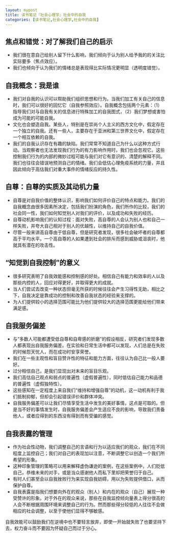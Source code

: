 ```yaml
---
layout: mypost
title: 读书笔记『社会心理学』社会中的自我
categories: [读书笔记,社会心理学,社会中的自我]
---
```


## 焦点和错觉：对了解我们自己的启示

+ 我们很在意自己给别人留下什么影响，我们倾向于认为别人给予我的的关注比实际要多（焦点效应）。
+ 我们也倾向于认为我们的情绪总是表现得比实际情况更明显（透明度错觉）。

## 自我概念：我是谁

+ 我们对自我的认识可以帮助我们组织思想和行为。当我们加工有关自己的信息时，我们可以很好的回忆它（自我参照效应）。自我概念包括两个元素：（1）指导我们对与自我有关的信息进行特殊加工的自我图式，（2）我们梦想或害怕成为可能的可能自我。
+ 文化也会塑造自我。某些人，特别是在崇尚个人主义的西方文化中，假定存在一个独立的自我。还有一些人，主要存在于亚洲和第三世界文化中，假定存在一个相互依赖的自我。
+ 我们的自我认识存在有趣的缺陷。我们常常不知道自己为什么以这种方式行动。当观察者也无法发现我们行为的有力影响作用时，我们也会忽视它。这些控制我们行为的内部的微妙过程可能与我们对它有意识的、清楚的解释不同。我们也往往会错误地预测自己的情绪。我们会低估心理免疫系统的力量，并且因此倾向于高估我们对重大事件的情绪反应的持久性。

## 自尊：自尊的实质及其动机力量

+ 自尊是对自我价值的整体认识，影响我们如何评价自己的特点和能力。我们的自我概念由很多因素所决定，包括我们扮演的角色，我们所作的比较，我们的社会同一性，我们如何知觉别人对我们的评价，以及成功和失败的经历。
+ 自尊动机影响我们的认知过程：面对失败，高自尊的人会认为别人也和自己一样失败，并夸大自己相对于别人的优越性，以维持自己的自我价值。
+ 尽管一般来讲高自尊由于低自尊，但是研究者发现，很多社会破坏者的自尊都高于平均水平。一个高自尊的人如果遭到社会的排斥而感到威胁或沮丧时，他就具有潜在的攻击性。

## “知觉到自我控制”的意义

+ 很多研究表明了自我效能感和控制感的好处。相信自己有能力和效率的人以及那些内控的人，回应对得更好，并取得更大的成就。
+ 当人们尝试去改变一种状态但毫无所获的时候往往会产生习得性无助，相比之下，自我决定是靠成功的控制和改善自我状态的经验来支撑的。
+ 为人们提供较小的选择范围可能比为他们提供较大的选择范围更能给他们带来满足感。

## 自我服务偏差

+ 与“多数人可能都遭受低自尊和自卑感的折磨”的假设相反，研究者们发现多数人都表现出自我服务偏差。在实验和日常生活中都可以发现，人们总是在失败的时候怨天忧人，而在成功时安享荣誉。
+ 我们在一些主观性和盲目赞许性的特征和能力方面，往往认为自己比一般人要好。
+ 过分相信自己，是我们显现出对未来的盲目乐观。
+ 我们高估自己观点和弱点的普遍性（虚假普遍性），同时低估自己能力和品德的普遍性（虚假独特性）。
+ 这些感知在一定程度上来自我们“维持和增强自尊”的动机，这一动机有利于我们抵制抑郁，但却会引起错误评价和群体冲突。
+ 自我服务偏差可以让我们尽情享受生活中发生的美好事情，这点是可取的。但是当不好的事情发生时，自我服务偏差会产生适应不良的影响，导致我们责备他人，或者应得到的东西没有得到而有受骗的感觉。

## 自我表露的管理

+ 作为社会性动物，我们调整自己的言语和行为以适应我们的观众，我们在不同程度上监控自己；我们对自己的表现加以注意，不断调整它以创造一个我们所希望的形象。
+ 这种印象管理的策略可以用来解释虚伪谦逊的案例，在这些案例中，人们贬低自己，恭维未来的对手，或是当众感谢他人而私下里却把荣誉归于自己。
+ 有时人们甚至会以自我挫败行为来实现自我妨碍，用以为失败提供借口，从而保护自尊。
+ 自我表露是指我们想要向外在的观众（别人）和内在的观众（自己）展现一种受赞许的形象。对于外在的观众来说，那些在自我监控倾向量表上得分很高的人会不断根据周围环境来调整自己的行为。然而那些得分较低的人往往不会做相应的社会调整，以至于使他们显得不够敏感。

自我效能可以鼓励我们在逆境中也不要轻言放弃，即使一开始就失败了也要坚持下去，权力奋斗而不要因为怀疑自己而过于分心。

